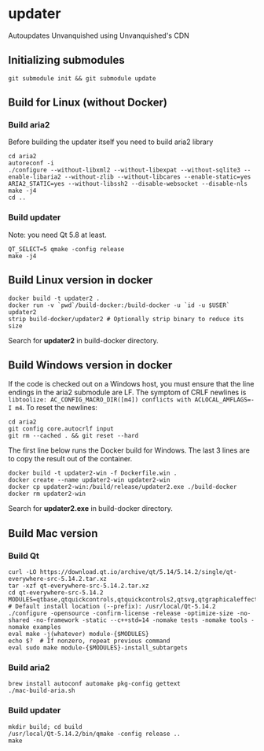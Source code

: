 # updater
Autoupdates Unvanquished using Unvanquished's CDN

## Initializing submodules
```
git submodule init && git submodule update
```

## Build for Linux (without Docker)

### Build aria2
Before building the updater itself you need to build aria2 library
```
cd aria2
autoreconf -i
./configure --without-libxml2 --without-libexpat --without-sqlite3 --enable-libaria2 --without-zlib --without-libcares --enable-static=yes ARIA2_STATIC=yes --without-libssh2 --disable-websocket --disable-nls
make -j4
cd ..
```

### Build updater
Note: you need Qt 5.8 at least.
```
QT_SELECT=5 qmake -config release
make -j4
```

## Build Linux version in docker
```
docker build -t updater2 .
docker run -v `pwd`/build-docker:/build-docker -u `id -u $USER` updater2
strip build-docker/updater2 # Optionally strip binary to reduce its size
```
Search for **updater2** in build-docker directory.

## Build Windows version in docker

If the code is checked out on a Windows host, you must ensure that the line endings in the aria2 submodule are LF. The symptom of CRLF newlines is `libtoolize: AC_CONFIG_MACRO_DIR([m4]) conflicts with ACLOCAL_AMFLAGS=-I m4`. To reset the newlines:

```
cd aria2
git config core.autocrlf input
git rm --cached . && git reset --hard
```

The first line below runs the Docker build for Windows. The last 3 lines are to copy the result out of the container.

```
docker build -t updater2-win -f Dockerfile.win .
docker create --name updater2-win updater2-win
docker cp updater2-win:/build/release/updater2.exe ./build-docker
docker rm updater2-win

```
Search for **updater2.exe** in build-docker directory.

## Build Mac version

### Build Qt
```
curl -LO https://download.qt.io/archive/qt/5.14/5.14.2/single/qt-everywhere-src-5.14.2.tar.xz
tar -xzf qt-everywhere-src-5.14.2.tar.xz
cd qt-everywhere-src-5.14.2
MODULES=qtbase,qtquickcontrols,qtquickcontrols2,qtsvg,qtgraphicaleffects
# Default install location (--prefix): /usr/local/Qt-5.14.2
./configure -opensource -confirm-license -release -optimize-size -no-shared -no-framework -static --c++std=14 -nomake tests -nomake tools -nomake examples
eval make -j(whatever) module-{$MODULES}
echo $?  # If nonzero, repeat previous command
eval sudo make module-{$MODULES}-install_subtargets
```

### Build aria2
```
brew install autoconf automake pkg-config gettext
./mac-build-aria.sh
```

### Build updater
```
mkdir build; cd build
/usr/local/Qt-5.14.2/bin/qmake -config release ..
make
```
